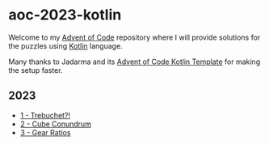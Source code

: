 # aoc-2023-kotlin

Welcome to my [Advent of Code][aoc] repository where I will provide solutions for the puzzles using [Kotlin][kotlin] language.

Many thanks to Jadarma and its [Advent of Code Kotlin Template][template] for making the setup faster.

## 2023
- [1 - Trebuchet?!](https://github.com/piurizza/advent-of-code-kotlin/blob/main/solutions/aockt/y2023/Y2023D01.kt)
- [2 - Cube Conundrum](https://github.com/piurizza/advent-of-code-kotlin/blob/main/solutions/aockt/y2023/Y2023D02.kt)
- [3 - Gear Ratios](https://github.com/piurizza/advent-of-code-kotlin/blob/main/solutions/aockt/y2023/Y2023D03.kt)

[aoc]: https://adventofcode.com
[github]: https://github.com/piurizza
[kotlin]: https://kotlinlang.org
[template]: https://github.com/Jadarma/advent-of-code-kotlin-template